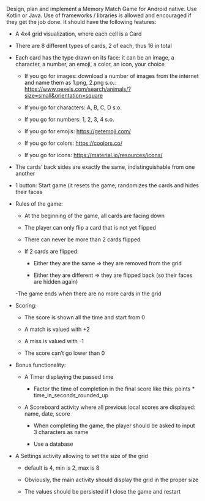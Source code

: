 Design, plan and implement a Memory Match Game for Android native. Use Kotlin or Java. Use of frameworks / libraries is allowed and encouraged if they get the job done. It should have the following features:


+ A 4x4 grid visualization, where each cell is a Card

+ There are 8 different types of cards, 2 of each, thus 16 in total

+ Each card has the type drawn on its face: it can be an image, a character, a number, an emoji, a color, an icon, your choice

  - If you go for images: download a number of images from the internet and name them as 1.png, 2.png s.o.: https://www.pexels.com/search/animals/?size=small&orientation=square

  - If you go for characters: A, B, C, D s.o.

  - If you go for numbers: 1, 2, 3, 4 s.o.

  - If you go for emojis: https://getemoji.com/

  - If you go for colors: https://coolors.co/

  - If you go for icons: https://material.io/resources/icons/ 

+ The cards’ back sides are exactly the same, indistinguishable from one another

+ 1 button: Start game (it resets the game, randomizes the cards and hides their faces


+ Rules of the game:

  - At the beginning of the game, all cards are facing down

  - The player can only flip a card that is not yet flipped

  - There can never be more than 2 cards flipped

  - If 2 cards are flipped:

    - Either they are the same => they are removed from the grid

    - Either they are different => they are flipped back (so their faces are hidden again)

  -The game ends when there are no more cards in the grid


+ Scoring:

  - The score is shown all the time and start from 0

  - A match is valued with +2

  - A miss is valued with -1

  - The score can’t go lower than 0


+ Bonus functionality:

  - A Timer displaying the passed time

    - Factor the time of completion in the final score like this: points * time_in_seconds_rounded_up

  - A Scoreboard activity where all previous local scores are displayed: name, date, score

    - When completing the game, the player should be asked to input 3 characters as name

    - Use a database

+ A Settings activity allowing to set the size of the grid 

  - default is 4, min is 2, max is 8

  - Obviously, the main activity should display the grid in the proper size

  - The values should be persisted if I close the game and restart
  
  
